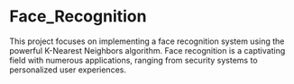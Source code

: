 # Face_Recognition
This project focuses on implementing a face recognition system using the powerful K-Nearest Neighbors algorithm. Face recognition is a captivating field with numerous applications, ranging from security systems to personalized user experiences.
